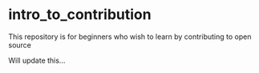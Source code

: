 # intro_to_contribution
This repository is for beginners who wish to learn by contributing to open source

Will update this...
